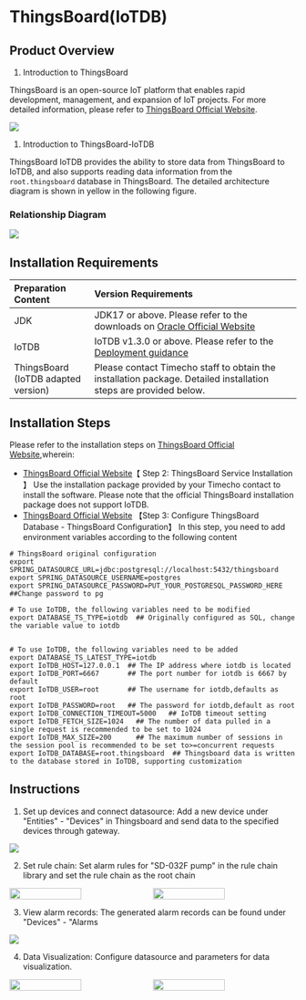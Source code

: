 <!--

    Licensed to the Apache Software Foundation (ASF) under one
    or more contributor license agreements.  See the NOTICE file
    distributed with this work for additional information
    regarding copyright ownership.  The ASF licenses this file
    to you under the Apache License, Version 2.0 (the
    "License"); you may not use this file except in compliance
    with the License.  You may obtain a copy of the License at
    
        http://www.apache.org/licenses/LICENSE-2.0
    
    Unless required by applicable law or agreed to in writing,
    software distributed under the License is distributed on an
    "AS IS" BASIS, WITHOUT WARRANTIES OR CONDITIONS OF ANY
    KIND, either express or implied.  See the License for the
    specific language governing permissions and limitations
    under the License.

-->
# ThingsBoard(IoTDB)

## Product Overview

1. Introduction to ThingsBoard

  ThingsBoard is an open-source IoT platform that enables rapid development, management, and expansion of IoT projects. For more detailed information, please refer to [ThingsBoard Official Website](https://thingsboard.io/docs/getting-started-guides/what-is-thingsboard/).

  ![](/img/ThingsBoard-en1.png)

1. Introduction to ThingsBoard-IoTDB

  ThingsBoard IoTDB provides the ability to store data from ThingsBoard to IoTDB, and also supports reading data information from the `root.thingsboard` database in ThingsBoard. The detailed architecture diagram is shown in yellow in the following figure.

### Relationship Diagram

  ![](/img/Thingsboard-2.png)

## Installation Requirements

| **Preparation Content**                   | **Version Requirements**                                     |
| :---------------------------------------- | :----------------------------------------------------------- |
| JDK                                       | JDK17 or above. Please refer to the downloads on [Oracle Official Website](https://www.oracle.com/java/technologies/downloads/) |
| IoTDB                                     |IoTDB v1.3.0 or above. Please refer to the [Deployment guidance](../Deployment-and-Maintenance/IoTDB-Package.md) |
| ThingsBoard<br /> (IoTDB adapted version) | Please contact Timecho staff to obtain the installation package. Detailed installation steps are provided below. |

## Installation Steps

Please refer to the installation steps on [ThingsBoard Official Website](https://thingsboard.io/docs/user-guide/install/ubuntu/),wherein:

- [ThingsBoard Official Website](https://thingsboard.io/docs/user-guide/install/ubuntu/)【 Step 2: ThingsBoard Service Installation 】 Use the installation package provided by your Timecho contact to install the software. Please note that the official ThingsBoard installation package does not support IoTDB.
- [ThingsBoard Official Website](https://thingsboard.io/docs/user-guide/install/ubuntu/) 【Step 3: Configure ThingsBoard Database - ThingsBoard Configuration】 In this step, you need to add environment variables according to the following content

```Shell
# ThingsBoard original configuration
export SPRING_DATASOURCE_URL=jdbc:postgresql://localhost:5432/thingsboard
export SPRING_DATASOURCE_USERNAME=postgres
export SPRING_DATASOURCE_PASSWORD=PUT_YOUR_POSTGRESQL_PASSWORD_HERE ##Change password to pg

# To use IoTDB, the following variables need to be modified
export DATABASE_TS_TYPE=iotdb  ## Originally configured as SQL, change the variable value to iotdb


# To use IoTDB, the following variables need to be added
export DATABASE_TS_LATEST_TYPE=iotdb
export IoTDB_HOST=127.0.0.1  ## The IP address where iotdb is located
export IoTDB_PORT=6667       ## The port number for iotdb is 6667 by default
export IoTDB_USER=root       ## The username for iotdb,defaults as root
export IoTDB_PASSWORD=root   ## The password for iotdb,default as root
export IoTDB_CONNECTION_TIMEOUT=5000   ## IoTDB timeout setting
export IoTDB_FETCH_SIZE=1024   ## The number of data pulled in a single request is recommended to be set to 1024
export IoTDB_MAX_SIZE=200      ## The maximum number of sessions in the session pool is recommended to be set to>=concurrent requests
export IoTDB_DATABASE=root.thingsboard  ## Thingsboard data is written to the database stored in IoTDB, supporting customization
```

## Instructions

1. Set up devices and connect datasource: Add a new device under "Entities" - "Devices" in Thingsboard and send data to the specified devices through gateway.

  ![](/img/Thingsboard-en2.png)

2. Set rule chain: Set alarm rules for "SD-032F pump" in the rule chain library and set the rule chain as the root chain

  <div style="display: flex;justify-content: space-between;">           
    <img src="/img/thingsboard-en3.png" alt=" " style="width: 50%;"/>
    <img src="/img/thingsborad-en4.png" alt=" " style="width: 50%;"/>     
  </div>


3. View alarm records: The generated alarm records can be found under "Devices" - "Alarms

  ![](/img/Thingsboard-en5.png)

4. Data Visualization: Configure datasource and parameters for data visualization.

 <div style="display: flex;justify-content: space-between;">           
    <img src="/img/ThingsBoard-en1.png" alt=" " style="width: 50%;"/>
    <img src="/img/thingsboard-en7.png" alt=" " style="width: 50%;"/>     
 </div>